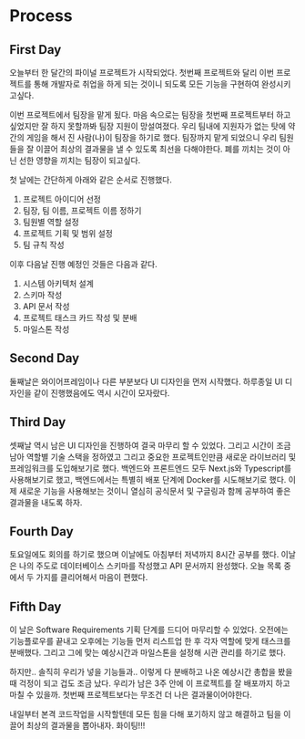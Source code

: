 # Process

## First Day

오늘부터 한 달간의 파이널 프로젝트가 시작되었다. 첫번째 프로젝트와 달리 이번 프로젝트를 통해 개발자로 취업을 하게 되는 것이니 되도록 모든 기능을 구현하여 완성시키고싶다.

이번 프로젝트에서 팀장을 맡게 됬다. 마음 속으로는 팀장을 첫번째 프로젝트부터 하고 싶었지만 잘 하지 못할까봐 팀장 지원이 망설여졌다. 우리 팀내에 지원자가 없는 탓에 약간의 게임을 해서 진 사람(나)이 팀장을 하기로 했다. 팀장까지 맡게 되었으니 우리 팀원들을 잘 이끌어 최상의 결과물을 낼 수 있도록 최선을 다해야한다. 폐를 끼치는 것이 아닌 선한 영향을 끼치는 팀장이 되고싶다.

첫 날에는 간단하게 아래와 같은 순서로 진행했다.

1. 프로젝트 아이디어 선정
2. 팀장, 팀 이름, 프로젝트 이름 정하기
3. 팀원별 역할 설정
4. 프로젝트 기획 및 범위 설정
5. 팀 규칙 작성

이후 다음날 진행 예정인 것들은 다음과 같다.

1. 시스템 아키텍처 설계
2. 스키마 작성
3. API 문서 작성
4. 프로젝트 태스크 카드 작성 및 분배
5. 마일스톤 작성

## Second Day

둘째날은 와이어프레임이나 다른 부분보다 UI 디자인을 먼저 시작했다. 하루종일 UI 디자인을 같이 진행했음에도 역시 시간이 모자랐다.

## Third Day

셋째날 역시 남은 UI 디자인을 진행하여 결국 마무리 할 수 있었다. 그리고 시간이 조금 남아 역할별 기술 스택을 정하였고 그리고 중요한 프로젝트인만큼 새로운 라이브러리 및 프레임워크를 도입해보기로 했다. 백엔드와 프론트엔드 모두 Next.js와 Typescript를 사용해보기로 했고, 백엔드에서는 특별히 배포 단계에 Docker를 시도해보기로 했다. 이제 새로운 기능을 사용해보는 것이니 열심히 공식문서 및 구글링과 함께 공부하여 좋은 결과물을 내도록 하자.

## Fourth Day

토요일에도 회의를 하기로 했으며 이날에도 아침부터 저녁까지 8시간 공부를 했다. 이날은 나의 주도로 데이터베이스 스키마를 작성했고 API 문서까지 완성했다. 오늘 목록 중에서 두 가지를 클리어해서 마음이 편했다.

## Fifth Day

이 날은 Software Requirements 기획 단계를 드디어 마무리할 수 있었다. 오전에는 기능플로우를 끝내고 오후에는 기능들 먼저 리스트업 한 후 각자 역할에 맞게 태스크를 분배했다. 그리고 그에 맞는 예상시간과 마일스톤을 설정해 시관 관리를 하기로 했다.

하지만.. 솔직히 우리가 넣을 기능들과.. 이렇게 다 분배하고 나온 예상시간 총합을 봤을 때 걱정이 되고 겁도 조금 났다. 우리가 남은 3주 안에 이 프로젝트를 잘 배포까지 하고 마칠 수 있을까. 첫번째 프로젝트보다는 무조건 더 나은 결과물이어야한다.

내일부터 본격 코드작업을 시작할텐데 모든 힘을 다해 포기하지 않고 해결하고 팀을 이끌어 최상의 결과물을 뽑아내자. 화이팅!!!
